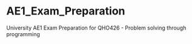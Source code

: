 # AE1_Exam_Preparation
University AE1 Exam Preparation for QHO426 - Problem solving through programming
